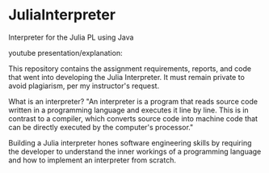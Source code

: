 # JuliaInterpreter
Interpreter for the Julia PL using Java

youtube presentation/explanation:

This repository contains the assignment requirements, reports, and code that went into developing the Julia Interpreter. It must remain private to avoid plagiarism, per my instructor's request.

What is an interpreter?
"An interpreter is a program that reads source code written in a programming language and executes it line by line. This is in contrast to a compiler, which converts source code into machine code that can be directly executed by the computer's processor."

Building a Julia interpreter hones software engineering skills by requiring the developer to understand the inner workings of a programming language and how to implement an interpreter from scratch.
